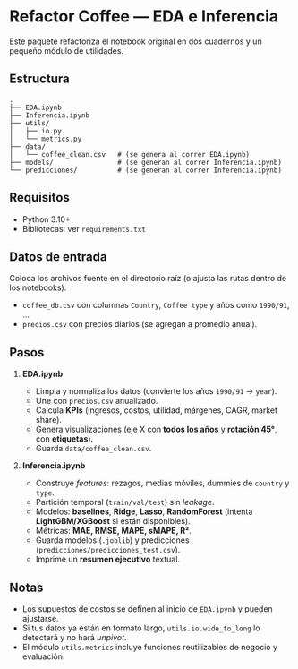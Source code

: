 # Refactor Coffee — EDA e Inferencia

Este paquete refactoriza el notebook original en dos cuadernos y un pequeño módulo de utilidades.

## Estructura
```
.
├── EDA.ipynb
├── Inferencia.ipynb
├── utils/
│   ├── io.py
│   └── metrics.py
├── data/
│   └── coffee_clean.csv   # (se genera al correr EDA.ipynb)
├── models/                # (se generan al correr Inferencia.ipynb)
└── predicciones/          # (se generan al correr Inferencia.ipynb)
```

## Requisitos
- Python 3.10+
- Bibliotecas: ver `requirements.txt`

## Datos de entrada
Coloca los archivos fuente en el directorio raíz (o ajusta las rutas dentro de los notebooks):
- `coffee_db.csv` con columnas `Country`, `Coffee type` y años como `1990/91`, ...
- `precios.csv` con precios diarios (se agregan a promedio anual).

## Pasos
1. **EDA.ipynb**
   - Limpia y normaliza los datos (convierte los años `1990/91` → `year`).
   - Une con `precios.csv` anualizado.
   - Calcula **KPIs** (ingresos, costos, utilidad, márgenes, CAGR, market share).
   - Genera visualizaciones (eje X con **todos los años** y **rotación 45°**, con **etiquetas**).
   - Guarda `data/coffee_clean.csv`.

2. **Inferencia.ipynb**
   - Construye *features*: rezagos, medias móviles, dummies de `country` y `type`.
   - Partición temporal (`train/val/test`) sin *leakage*.
   - Modelos: **baselines**, **Ridge**, **Lasso**, **RandomForest** (intenta **LightGBM/XGBoost** si están disponibles).
   - Métricas: **MAE, RMSE, MAPE, sMAPE, R²**.
   - Guarda modelos (`.joblib`) y predicciones (`predicciones/predicciones_test.csv`).
   - Imprime un **resumen ejecutivo** textual.

## Notas
- Los supuestos de costos se definen al inicio de `EDA.ipynb` y pueden ajustarse.
- Si tus datos ya están en formato largo, `utils.io.wide_to_long` lo detectará y no hará *unpivot*.
- El módulo `utils.metrics` incluye funciones reutilizables de negocio y evaluación.
